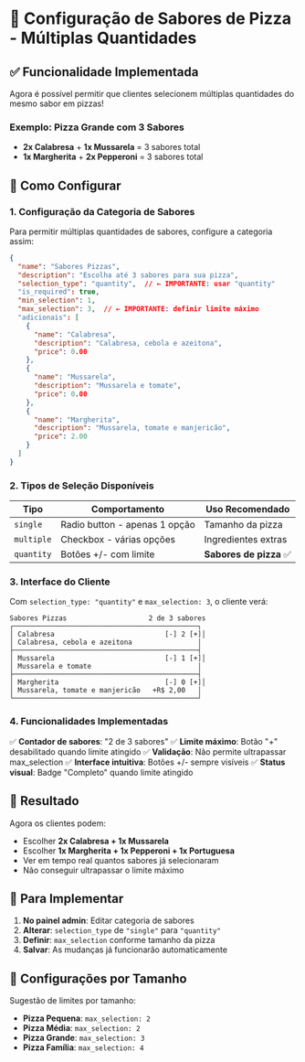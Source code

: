 # 🍕 Configuração de Sabores de Pizza - Múltiplas Quantidades

## ✅ Funcionalidade Implementada

Agora é possível permitir que clientes selecionem múltiplas quantidades do mesmo sabor em pizzas!

### Exemplo: Pizza Grande com 3 Sabores
- **2x Calabresa** + **1x Mussarela** = 3 sabores total
- **1x Margherita** + **2x Pepperoni** = 3 sabores total

## 🔧 Como Configurar

### 1. Configuração da Categoria de Sabores

Para permitir múltiplas quantidades de sabores, configure a categoria assim:

```json
{
  "name": "Sabores Pizzas",
  "description": "Escolha até 3 sabores para sua pizza",
  "selection_type": "quantity",  // ← IMPORTANTE: usar "quantity"
  "is_required": true,
  "min_selection": 1,
  "max_selection": 3,  // ← IMPORTANTE: definir limite máximo
  "adicionais": [
    {
      "name": "Calabresa",
      "description": "Calabresa, cebola e azeitona",
      "price": 0.00
    },
    {
      "name": "Mussarela", 
      "description": "Mussarela e tomate",
      "price": 0.00
    },
    {
      "name": "Margherita",
      "description": "Mussarela, tomate e manjericão",
      "price": 2.00
    }
  ]
}
```

### 2. Tipos de Seleção Disponíveis

| Tipo | Comportamento | Uso Recomendado |
|------|---------------|-----------------|
| `single` | Radio button - apenas 1 opção | Tamanho da pizza |
| `multiple` | Checkbox - várias opções | Ingredientes extras |
| `quantity` | Botões +/- com limite | **Sabores de pizza** ✅ |

### 3. Interface do Cliente

Com `selection_type: "quantity"` e `max_selection: 3`, o cliente verá:

```
Sabores Pizzas                    2 de 3 sabores
┌─────────────────────────────────────────────┐
│ Calabresa                           [-] 2 [+]│
│ Calabresa, cebola e azeitona                │
├─────────────────────────────────────────────┤
│ Mussarela                           [-] 1 [+]│
│ Mussarela e tomate                          │
├─────────────────────────────────────────────┤
│ Margherita                          [-] 0 [+]│
│ Mussarela, tomate e manjericão   +R$ 2,00   │
└─────────────────────────────────────────────┘
```

### 4. Funcionalidades Implementadas

✅ **Contador de sabores**: "2 de 3 sabores"
✅ **Limite máximo**: Botão "+" desabilitado quando limite atingido
✅ **Validação**: Não permite ultrapassar max_selection
✅ **Interface intuitiva**: Botões +/- sempre visíveis
✅ **Status visual**: Badge "Completo" quando limite atingido

## 🎯 Resultado

Agora os clientes podem:
- Escolher **2x Calabresa + 1x Mussarela** 
- Escolher **1x Margherita + 1x Pepperoni + 1x Portuguesa**
- Ver em tempo real quantos sabores já selecionaram
- Não conseguir ultrapassar o limite máximo

## 📝 Para Implementar

1. **No painel admin**: Editar categoria de sabores
2. **Alterar**: `selection_type` de `"single"` para `"quantity"`
3. **Definir**: `max_selection` conforme tamanho da pizza
4. **Salvar**: As mudanças já funcionarão automaticamente

## 🔄 Configurações por Tamanho

Sugestão de limites por tamanho:
- **Pizza Pequena**: `max_selection: 2`
- **Pizza Média**: `max_selection: 2` 
- **Pizza Grande**: `max_selection: 3`
- **Pizza Família**: `max_selection: 4`

